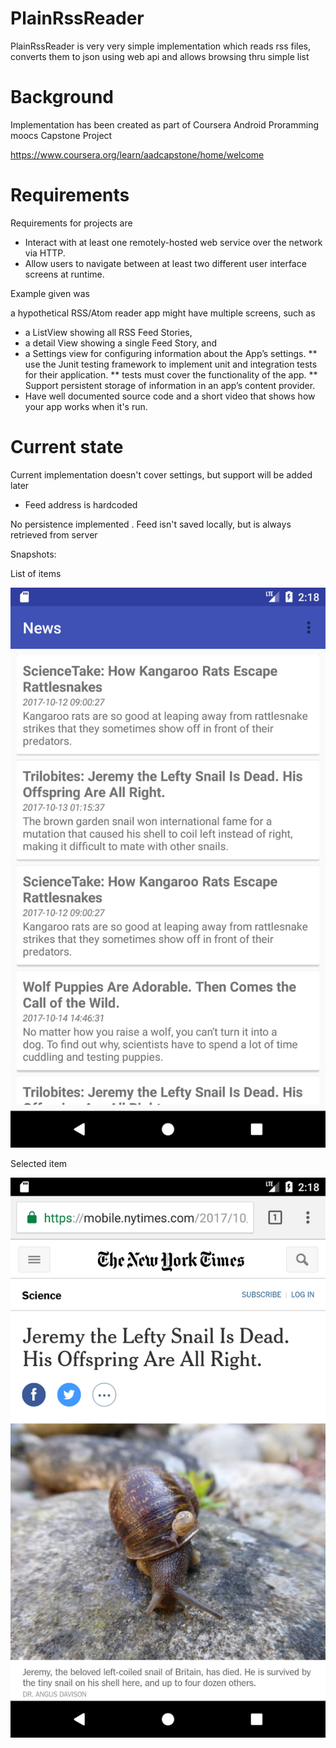 # PlainRssReader

PlainRssReader is very very simple implementation which reads rss files, 
converts them to json using web api and allows browsing thru simple list

# Background

Implementation has been created as part of Coursera Android Proramming moocs Capstone Project

https://www.coursera.org/learn/aadcapstone/home/welcome

# Requirements 

Requirements for projects are 

- Interact with at least one remotely-hosted web service over the network via HTTP.
- Allow users to navigate between at least two different user interface screens at runtime.

Example given was 

a hypothetical RSS/Atom reader app might have multiple screens, such as

* a ListView showing all RSS Feed Stories,
* a detail View showing a single Feed Story, and
* a Settings view for configuring information about the App’s settings.
** use the Junit testing framework to implement unit and integration tests for their application.
** tests must cover the functionality of the app. 
** Support persistent storage of information in an app’s content provider.
* Have well documented source code and a short video that shows how your app works when it's run.

# Current state

Current implementation doesn't cover settings, but support will be added later
- Feed address is hardcoded

No persistence implemented
. Feed isn't saved locally, but is always retrieved from server

Snapshots: 

List of items

![list][list]

Selected item

![item][item]

[list]: https://github.com/nikkijuk/PlainRssReader/blob/master/docs/news-list.png "List of feeds"
[item]: https://github.com/nikkijuk/PlainRssReader/blob/master/docs/news-item.png "Feed item"


